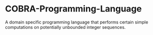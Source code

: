 # COBRA-Programming-Language
A domain specific programming language that performs certain simple computations on potentially unbounded integer sequences.
